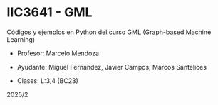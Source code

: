 # IIC3641 - GML
Códigos y ejemplos en Python del curso GML (Graph-based Machine Learning)

* Profesor: Marcelo Mendoza
* Ayudante: Miguel Fernández, Javier Campos, Marcos Santelices

* Clases: L:3,4 (BC23)

2025/2

